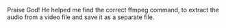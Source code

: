 Praise God! He helped me find the correct ffmpeg command, to extract the audio from a video file and save it as a separate file.